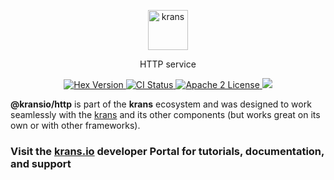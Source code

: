 <p align="center">
  <a href="https://krans.io">
    <img alt="krans" src="https://raw.githubusercontent.com/kransio/assets/master/icons/png/icon-header-repository.png" height="64" width='auto'>
  </a>
</p>

<p align="center">
  HTTP service
</p>

<p align="center">
  <a href="https://www.npmjs.com/package/@krans/http">
    <img alt="Hex Version" src="https://img.shields.io/npm/v/@kransio/http.svg">
  </a>
  <a href="https://github.com/kransio/http/actions">
    <img alt="CI Status" src="https://github.com/kransio/http/workflows/ci/badge.svg">
  </a>
  <a href="https://opensource.org/licenses/Apache-2.0">
    <img alt="Apache 2 License" src="https://img.shields.io/npm/l/krans">
  </a>
  <a href="https://codecov.io/gh/kransio/http">
    <img src="https://codecov.io/gh/kransio/http/branch/master/graph/badge.svg?token=CYpB9H2ah3"/>
  </a>
</p>

**@kransio/http** is part of the **krans** ecosystem and was designed to work seamlessly with the [krans](https://krans.io) and its other components (but works great on its own or with other frameworks).

### Visit the [krans.io](https://krans.io) developer Portal for tutorials, documentation, and support